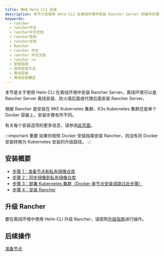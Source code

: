 ```yaml
---
title: 离线 Helm CLI 安装
description: 本节介绍使用 Helm CLI 在离线环境中安装 Rancher Server 的操作步骤。具体步骤因安装方式而异，有关每个安装选项的更多信息，详情请参考安装介绍。
keywords:
  - rancher
  - rancher中文
  - rancher中文文档
  - rancher官网
  - rancher文档
  - Rancher
  - rancher 中文
  - rancher 中文文档
  - rancher cn
  - 安装指南
  - 其他安装方法
  - 离线安装
  - 离线安装概述
---
```


本节是关于使用 Helm CLI 在离线环境中安装 Rancher Server。离线环境可以是 Rancher Server 离线安装、防火墙后面或代理后面安装 Rancher Server。

根据 Rancher 是安装在 RKE Kubernetes 集群、K3s Kubernetes 集群还是单个 Docker 容器上，安装步骤有所不同。

有关每个安装选项的更多信息，请参阅[此页面](/docs/rancher2.5/installation/)。

:::important 重要
如果你按照 Docker 安装指南安装 Rancher，则没有将 Docker 安装转换为 Kubernetes 安装的升级路径。
:::

## 安装概要

- [步骤 1：准备节点和私有镜像仓库](/docs/rancher2.5/installation/other-installation-methods/air-gap/prepare-nodes/)
- [步骤 2：同步镜像到私有镜像仓库](/docs/rancher2.5/installation/other-installation-methods/air-gap/populate-private-registry/)
- [步骤 3：部署 Kubernetes 集群（Docker 单节点安装请跳过此步骤）](/docs/rancher2.5/installation/other-installation-methods/air-gap/launch-kubernetes/)
- [步骤 4：安装 Rancher](/docs/rancher2.5/installation/other-installation-methods/air-gap/install-rancher/)

## 升级 Rancher

要在离线环境中使用 Helm CLI 升级 Rancher，请按照[升级指南](/docs/rancher2.5/installation/install-rancher-on-k8s/upgrades/)进行操作。

## 后续操作

[准备节点](/docs/rancher2.5/installation/other-installation-methods/air-gap/prepare-nodes/)
